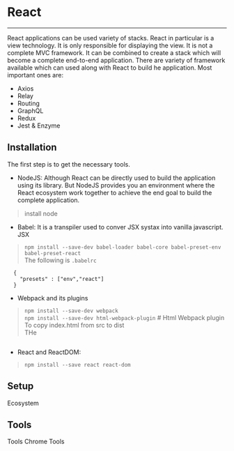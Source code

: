 # React
---
React applications can be used variety of stacks. React in particular is a view technology. It is only responsible for displaying the view. It is not a complete MVC framework. It can be combined to create a stack which will become a complete end-to-end application. There are variety of framework available which can used along with React to build he application. Most important ones are:
* Axios
* Relay
* Routing
* GraphQL
* Redux
* Jest & Enzyme

## Installation

The first step is to get the necessary tools.

* NodeJS: Although React can be directly used to build the application using its library. But NodeJS provides you an environment where the React ecosystem work together to achieve the end goal to build the complete application.
> install node


* Babel: It is a transpiler used to conver JSX systax into vanilla javascript. JSX
> `npm install --save-dev babel-loader babel-core babel-preset-env babel-preset-react`  
The following is `.babelrc`  
```
  {
    "presets" : ["env","react"]
  }
```

* Webpack and its plugins
> `npm install --save-dev webpack`  
`npm install --save-dev html-webpack-plugin` # Html Webpack plugin To copy index.html from src to dist  
THe   
```
```

* React and ReactDOM:
> `npm install --save react react-dom `


## Setup
Ecosystem

## Tools
Tools
Chrome Tools
